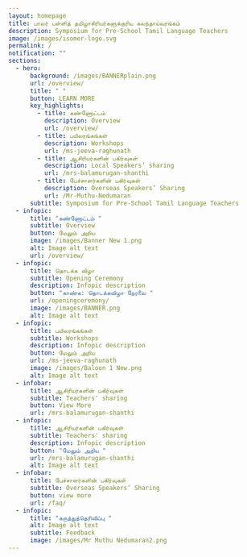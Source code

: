 ```yaml
---
layout: homepage
title: பாலர் பள்ளித் தமிழாசிரியர்களுக்குரிய கலந்தாய்வரங்கம்
description: Symposium for Pre-School Tamil Language Teachers
image: /images/isomer-logo.svg
permalink: /
notification: ""
sections:
  - hero:
      background: /images/BANNERplain.png
      url: /overview/
      title: " "
      button: LEARN MORE
      key_highlights:
        - title: கண்ணோட்டம்
          description: Overview
          url: /overview/
        - title: பயிலரங்கங்கள்
          description: Workshops
          url: /ms-jeeva-raghunath
        - title: ஆசிரியர்களின் பகிர்வுகள்
          description: Local Speakers’ sharing
          url: /mrs-balamurugan-shanthi
        - title: பேச்சாளர்களின் பகிர்வுகள்
          description: Overseas Speakers’ Sharing
          url: /Mr-Muthu-Nedumaran
      subtitle: Symposium for Pre-School Tamil Language Teachers
  - infopic:
      title: "கண்ணோட்டம் "
      subtitle: Overview
      button: மேலும் அறிய
      image: /images/Banner New 1.png
      alt: Image alt text
      url: /overview/
  - infopic:
      title: தொடக்க விழா
      subtitle: Opening Ceremony
      description: Infopic description
      button: "காண்க: தொடக்கவிழா நேரலை "
      url: /openingceremony/
      image: /images/BANNER.png
      alt: Image alt text
  - infopic:
      title: பயிலரங்கங்கள்
      subtitle: Workshops
      description: Infopic description
      button: மேலும் அறிய
      url: /ms-jeeva-raghunath
      image: /images/Baloon 1 New.png
      alt: Image alt text
  - infobar:
      title: ஆசிரியர்களின் பகிர்வுகள்
      subtitle: Teachers' sharing
      button: View More
      url: /mrs-balamurugan-shanthi
  - infopic:
      title: ஆசிரியர்களின் பகிர்வுகள்
      subtitle: Teachers' sharing
      description: Infopic description
      button: "மேலும் அறிய "
      url: /mrs-balamurugan-shanthi
      alt: Image alt text
  - infobar:
      title: பேச்சாளர்களின் பகிர்வுகள்
      subtitle: Overseas Speakers’ Sharing
      button: view more
      url: /faq/
  - infopic:
      title: "கருத்துத்தெரிவிப்பு "
      alt: Image alt text
      subtitle: Feedback
      image: /images/Mr Muthu Nedumaran2.png
---
```

